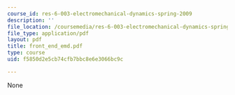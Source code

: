 ```yaml
---
course_id: res-6-003-electromechanical-dynamics-spring-2009
description: ''
file_location: /coursemedia/res-6-003-electromechanical-dynamics-spring-2009/f5850d2e5cb74cfb7bbc8e6e3066bc9c_front_end_emd.pdf
file_type: application/pdf
layout: pdf
title: front_end_emd.pdf
type: course
uid: f5850d2e5cb74cfb7bbc8e6e3066bc9c

---
```

None